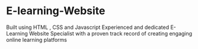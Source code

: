 # E-learning-Website

Built using HTML , CSS and Javascript
Experienced and dedicated E-Learning Website
Specialist with a proven track record of creating
engaging online learning platforms
